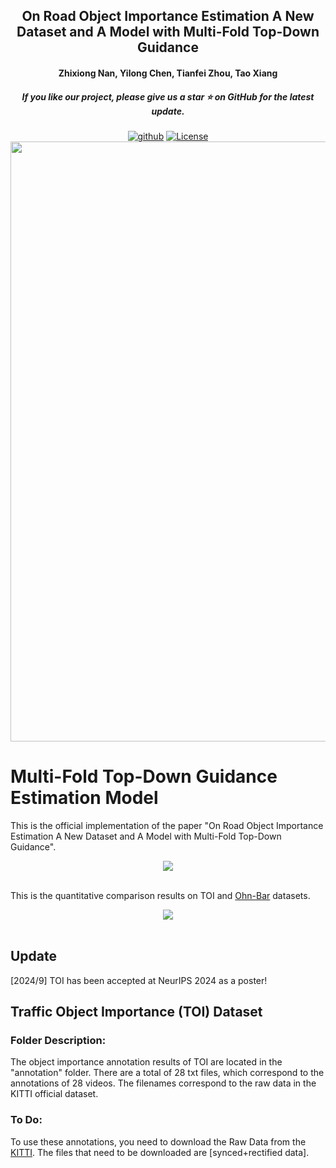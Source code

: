 <h2 align="center"> On Road Object Importance Estimation A New Dataset and A Model with Multi-Fold Top-Down Guidance</a></h2>
<h4 align="center" color="A0A0A0"> Zhixiong Nan, Yilong Chen, Tianfei Zhou, Tao Xiang</h4>
<h5 align="center"> If you like our project, please give us a star ⭐ on GitHub for the latest update.</h5>

<div align="center">

[![github](https://img.shields.io/badge/-Github-black?logo=github)](https://github.com/CQU-ADHRI-Lab/TOI)
[![License](https://img.shields.io/badge/Code%20License-Apache2.0-yellow)](https://github.com/CQU-ADHRI-Lab/TOI/blob/main/LICENSE)
<img src="figures/results.gif" width="960px">
</div>


# Multi-Fold Top-Down Guidance Estimation Model

This is the official implementation of the paper "On Road Object Importance Estimation A New Dataset and A Model with Multi-Fold Top-Down Guidance".

<div align="center">
  <img src="figures/framework.png"/>
</div><br/>


This is the quantitative comparison results on TOI and [Ohn-Bar](https://github.com/eshed1/Object_Importance) datasets.

<div align="center">
  <img src="figures/results.png"/>
</div><br/>

## Update
[2024/9] TOI has been accepted at NeurIPS 2024 as a poster!

## Traffic Object Importance (TOI) Dataset
### Folder Description: <br>
The object importance annotation results of TOI are located in the "annotation" folder. There are a total of 28 txt files, which correspond to the annotations of 28 videos. The filenames correspond to the raw data in the KITTI official dataset.

### To Do: <br>
To use these annotations, you need to download the Raw Data from the [KITTI](https://www.cvlibs.net/datasets/kitti/raw_data.php). The files that need to be downloaded are [synced+rectified data].
